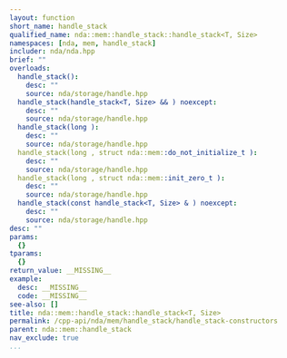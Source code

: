 ```yaml
---
layout: function
short_name: handle_stack
qualified_name: nda::mem::handle_stack::handle_stack<T, Size>
namespaces: [nda, mem, handle_stack]
includer: nda/nda.hpp
brief: ""
overloads:
  handle_stack():
    desc: ""
    source: nda/storage/handle.hpp
  handle_stack(handle_stack<T, Size> && ) noexcept:
    desc: ""
    source: nda/storage/handle.hpp
  handle_stack(long ):
    desc: ""
    source: nda/storage/handle.hpp
  handle_stack(long , struct nda::mem::do_not_initialize_t ):
    desc: ""
    source: nda/storage/handle.hpp
  handle_stack(long , struct nda::mem::init_zero_t ):
    desc: ""
    source: nda/storage/handle.hpp
  handle_stack(const handle_stack<T, Size> & ) noexcept:
    desc: ""
    source: nda/storage/handle.hpp
desc: ""
params:
  {}
tparams:
  {}
return_value: __MISSING__
example:
  desc: __MISSING__
  code: __MISSING__
see-also: []
title: nda::mem::handle_stack::handle_stack<T, Size>
permalink: /cpp-api/nda/mem/handle_stack/handle_stack-constructors
parent: nda::mem::handle_stack
nav_exclude: true
...
```


